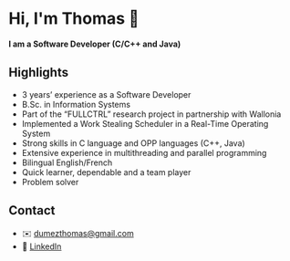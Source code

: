 # Hi, I'm Thomas :wave:

**I am a Software Developer (C/C++ and Java)**

## Highlights
-	3 years’ experience as a Software Developer
-	B.Sc. in Information Systems
-	Part of the “FULLCTRL” research project in partnership with Wallonia
-	Implemented a Work Stealing Scheduler in a Real-Time Operating System
-	Strong skills in C language and OPP languages (C++, Java)
-	Extensive experience in multithreading and parallel programming
-	Bilingual English/French
-	Quick learner, dependable and a team player
-	Problem solver

## Contact
- :envelope: [dumezthomas@gmail.com](mailto:dumezthomas@gmail.com)
- :necktie: [LinkedIn](https://www.linkedin.com/in/dumezthomas/)
